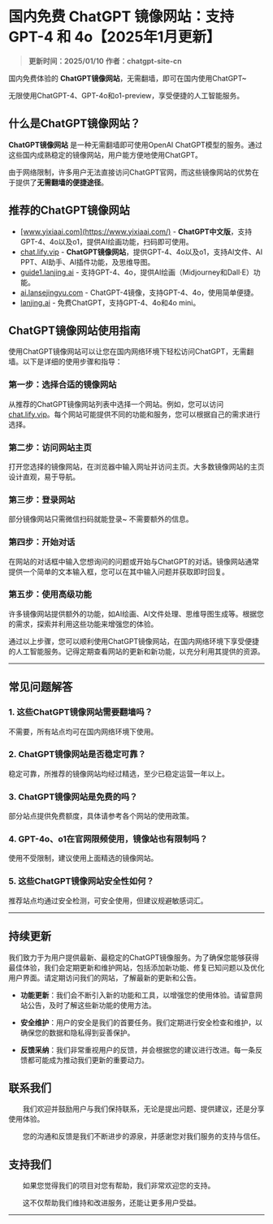 # 国内免费 ChatGPT 镜像网站：支持 GPT-4 和 4o【2025年1月更新】 

> **更新时间：2025/01/10** 
> **作者：chatgpt-site-cn**  

国内免费体验的 **ChatGPT镜像网站**，无需翻墙，即可在国内使用ChatGPT~

无限使用ChatGPT-4、GPT-4o和o1-preview，享受便捷的人工智能服务。

## 什么是ChatGPT镜像网站？

**ChatGPT镜像网站** 是一种无需翻墙即可使用OpenAI ChatGPT模型的服务。通过这些国内成熟稳定的镜像网站，用户能方便地使用ChatGPT。

由于网络限制，许多用户无法直接访问ChatGPT官网，而这些镜像网站的优势在于提供了**无需翻墙的便捷途径**。

## 推荐的ChatGPT镜像网站

- [www.yixiaai.com](https://www.yixiaai.com/) - **ChatGPT中文版**，支持GPT-4、4o以及o1，提供AI绘画功能，扫码即可使用。
- [chat.lify.vip](https://chat.lify.vip/) - **ChatGPT镜像网站**，提供GPT-4、4o以及o1，支持AI文件、AI PPT、AI助手、AI插件功能，及思维导图。
- [guide1.lanjing.ai](https://guide1.lanjing.ai/) - 支持GPT-4、4o，提供AI绘画（Midjourney和Dall·E）功能。
- [ai.lansejingyu.com](https://ai.lansejingyu.com/) - ChatGPT-4镜像，支持GPT-4、4o，使用简单便捷。
- [lanjing.ai](https://lanjing.ai/) - 免费ChatGPT，支持GPT-4、4o和4o mini。

## ChatGPT镜像网站使用指南

使用ChatGPT镜像网站可以让您在国内网络环境下轻松访问ChatGPT，无需翻墙。以下是详细的使用步骤和指导：

### 第一步：选择合适的镜像网站

从推荐的ChatGPT镜像网站列表中选择一个网站。例如，您可以访问[chat.lify.vip](https://chat.lify.vip/)。每个网站可能提供不同的功能和服务，您可以根据自己的需求进行选择。

### 第二步：访问网站主页

打开您选择的镜像网站，在浏览器中输入网址并访问主页。大多数镜像网站的主页设计直观，易于导航。

### 第三步：登录网站

部分镜像网站只需微信扫码就能登录~  不需要额外的信息。

### 第四步：开始对话

在网站的对话框中输入您想询问的问题或开始与ChatGPT的对话。镜像网站通常提供一个简单的文本输入框，您可以在其中输入问题并获取即时回复。

### 第五步：使用高级功能

许多镜像网站提供额外的功能，如AI绘画、AI文件处理、思维导图生成等。根据您的需求，探索并利用这些功能来增强您的体验。

通过以上步骤，您可以顺利使用ChatGPT镜像网站，在国内网络环境下享受便捷的人工智能服务。记得定期查看网站的更新和新功能，以充分利用其提供的资源。

---

## 常见问题解答

### 1. 这些ChatGPT镜像网站需要翻墙吗？
不需要，所有站点均可在国内网络环境下使用。

### 2. ChatGPT镜像网站是否稳定可靠？
稳定可靠，所推荐的镜像网站均经过精选，至少已稳定运营一年以上。

### 3. ChatGPT镜像网站是免费的吗？
部分站点提供免费额度，具体请参考各个网站的使用政策。

### 4. GPT-4o、o1在官网限频使用，镜像站也有限制吗？
使用不受限制，建议使用上面精选的镜像网站。

### 5. 这些ChatGPT镜像网站安全性如何？
推荐站点均通过安全检测，可安全使用，但建议规避敏感词汇。

---

## 持续更新

我们致力于为用户提供最新、最稳定的ChatGPT镜像服务。为了确保您能够获得最佳体验，我们会定期更新和维护网站，包括添加新功能、修复已知问题以及优化用户界面。请定期访问我们的网站，了解最新的更新和公告。

- **功能更新**：我们会不断引入新的功能和工具，以增强您的使用体验。请留意网站公告，及时了解这些新功能的使用方法。

- **安全维护**：用户的安全是我们的首要任务。我们定期进行安全检查和维护，以确保您的数据和隐私得到妥善保护。

- **反馈采纳**：我们非常重视用户的反馈，并会根据您的建议进行改进。每一条反馈都可能成为推动我们更新的重要动力。

## 联系我们

&emsp;&emsp;我们欢迎并鼓励用户与我们保持联系，无论是提出问题、提供建议，还是分享使用体验。

&emsp;&emsp;您的沟通和反馈是我们不断进步的源泉，并感谢您对我们服务的支持与信任。


## 支持我们

&emsp;&emsp;如果您觉得我们的项目对您有帮助，我们非常欢迎您的支持。

&emsp;&emsp;这不仅帮助我们维持和改进服务，还能让更多用户受益。


---
